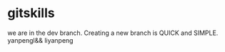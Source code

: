 # gitskills
we are in the dev branch.
Creating a new branch is QUICK and SIMPLE.
yanpengl&&
liyanpeng
